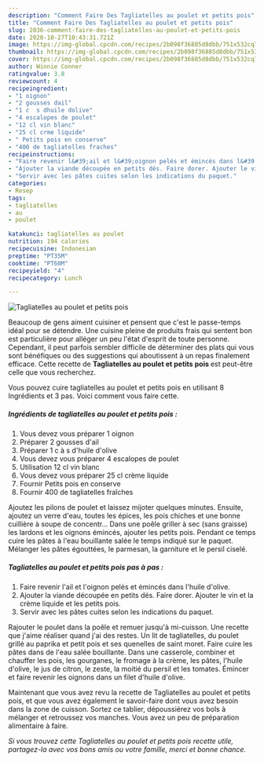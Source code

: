 ```yaml
---
description: "Comment Faire Des Tagliatelles au poulet et petits pois"
title: "Comment Faire Des Tagliatelles au poulet et petits pois"
slug: 2036-comment-faire-des-tagliatelles-au-poulet-et-petits-pois
date: 2020-10-27T10:43:31.721Z
image: https://img-global.cpcdn.com/recipes/2b098f36885d8dbb/751x532cq70/tagliatelles-au-poulet-et-petits-pois-photo-principale-de-la-recette.jpg
thumbnail: https://img-global.cpcdn.com/recipes/2b098f36885d8dbb/751x532cq70/tagliatelles-au-poulet-et-petits-pois-photo-principale-de-la-recette.jpg
cover: https://img-global.cpcdn.com/recipes/2b098f36885d8dbb/751x532cq70/tagliatelles-au-poulet-et-petits-pois-photo-principale-de-la-recette.jpg
author: Winnie Conner
ratingvalue: 3.8
reviewcount: 4
recipeingredient:
- "1 oignon"
- "2 gousses dail"
- "1 c  s dhuile dolive"
- "4 escalopes de poulet"
- "12 cl vin blanc"
- "25 cl crme liquide"
- " Petits pois en conserve"
- "400 de tagliatelles fraches"
recipeinstructions:
- "Faire revenir l&#39;ail et l&#39;oignon pelés et émincés dans l&#39;huile d&#39;olive."
- "Ajouter la viande découpée en petits dés. Faire dorer. Ajouter le vin et la crème liquide et les petits pois."
- "Servir avec les pâtes cuites selon les indications du paquet."
categories:
- Resep
tags:
- tagliatelles
- au
- poulet

katakunci: tagliatelles au poulet 
nutrition: 194 calories
recipecuisine: Indonesian
preptime: "PT35M"
cooktime: "PT60M"
recipeyield: "4"
recipecategory: Lunch

---
```



![Tagliatelles au poulet et petits pois](https://img-global.cpcdn.com/recipes/2b098f36885d8dbb/751x532cq70/tagliatelles-au-poulet-et-petits-pois-photo-principale-de-la-recette.jpg)

Beaucoup de gens aiment cuisiner et pensent que c'est le passe-temps idéal pour se détendre. Une cuisine pleine de produits frais qui sentent bon est particulière pour alléger un peu l'état d'esprit de toute personne. Cependant, il peut parfois sembler difficile de déterminer des plats qui vous sont bénéfiques ou des suggestions qui aboutissent à un repas finalement efficace. Cette recette de <strong> Tagliatelles au poulet et petits pois </strong> est peut-être celle que vous recherchez.

<!--inarticleads1-->

Vous pouvez cuire tagliatelles au poulet et petits pois en utilisant 8 Ingrédients et 3 pas. Voici comment vous faire cette.

##### Ingrédients de tagliatelles au poulet et petits pois :

1. Vous devez vous préparer 1 oignon
1. Préparer 2 gousses d&#39;ail
1. Préparer 1 c à s d&#39;huile d&#39;olive
1. Vous devez vous préparer 4 escalopes de poulet
1. Utilisation 12 cl vin blanc
1. Vous devez vous préparer 25 cl crème liquide
1. Fournir  Petits pois en conserve
1. Fournir 400 de tagliatelles fraîches


Ajoutez les pilons de poulet et laissez mijoter quelques minutes. Ensuite, ajoutez un verre d&#39;eau, toutes les épices, les pois chiches et une bonne cuillière à soupe de concentr… Dans une poêle griller à sec (sans graisse) les lardons et les oignons émincés, ajouter les petits pois. Pendant ce temps cuire les pâtes à l&#39;eau bouillante salée le temps indiqué sur le paquet. Mélanger les pâtes égouttées, le parmesan, la garniture et le persil ciselé. 

<!--inarticleads2-->

##### Tagliatelles au poulet et petits pois pas à pas :

1. Faire revenir l&#39;ail et l&#39;oignon pelés et émincés dans l&#39;huile d&#39;olive.
1. Ajouter la viande découpée en petits dés. Faire dorer. Ajouter le vin et la crème liquide et les petits pois.
1. Servir avec les pâtes cuites selon les indications du paquet.


Rajouter le poulet dans la poêle et remuer jusqu&#39;à mi-cuisson. Une recette que j&#39;aime réaliser quand j&#39;ai des restes. Un lit de tagliatelles, du poulet grillé au paprika et petit pois et ses quenelles de saint moret. Faire cuire les pâtes dans de l&#39;eau salée bouillante. Dans une casserole, combiner et chauffer les pois, les gourganes, le fromage à la crème, les pâtes, l&#39;huile d&#39;olive, le jus de citron, le zeste, la moitié du persil et les tomates. Émincer et faire revenir les oignons dans un filet d&#39;huile d&#39;olive. 

<!--inarticleads1-->

<p>
Maintenant que vous avez revu la recette de Tagliatelles au poulet et petits pois, et que vous avez également le savoir-faire dont vous avez besoin dans la zone de cuisson. Sortez ce tablier, dépoussiérez vos bols à mélanger et retroussez vos manches. Vous avez un peu de préparation alimentaire à faire.
</p>

<p>
<i>Si vous trouvez cette Tagliatelles au poulet et petits pois recette utile, partagez-la avec vos bons amis ou votre famille, merci et bonne chance.</i>
</p>
